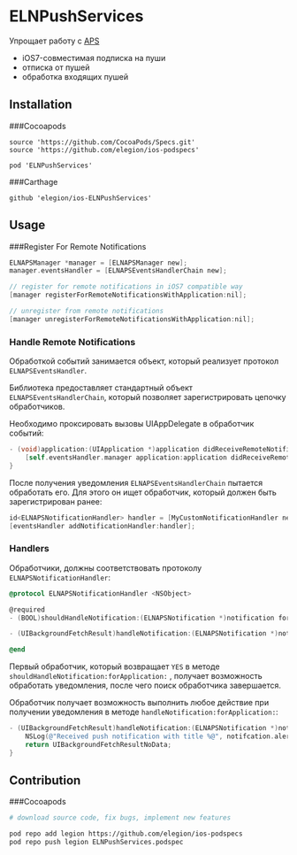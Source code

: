 # ELNPushServices

Упрощает работу с [APS](https://developer.apple.com/library/ios/documentation/NetworkingInternet/Conceptual/RemoteNotificationsPG/Chapters/ApplePushService.html)

- iOS7-совместимая подписка на пуши
- отписка от пушей
- обработка входящих пушей

## Installation

###Cocoapods

```
source 'https://github.com/CocoaPods/Specs.git'
source 'https://github.com/elegion/ios-podspecs'

pod 'ELNPushServices' 
```

###Carthage

```
github 'elegion/ios-ELNPushServices'
```

## Usage 

###Register For Remote Notifications

```objective-c
ELNAPSManager *manager = [ELNAPSManager new];
manager.eventsHandler = [ELNAPSEventsHandlerChain new];

// register for remote notifications in iOS7 compatible way
[manager registerForRemoteNotificationsWithApplication:nil];

// unregister from remote notifications
[manager unregisterForRemoteNotificationsWithApplication:nil];
```

### Handle Remote Notifications

Обработкой событий занимается объект, который реализует протокол `ELNAPSEventsHandler`.

Библиотека предоставляет стандартный объект `ELNAPSEventsHandlerChain`, который позволяет зарегистрировать цепочку обработчиков.

Необходимо проксировать вызовы UIAppDelegate в обработчик событий:

```objective-c
- (void)application:(UIApplication *)application didReceiveRemoteNotification:(NSDictionary *)userInfo {
	[self.eventsHandler.manager application:application didReceiveRemoteNotification:userInfo];
}
```

После получения уведомления  `ELNAPSEventsHandlerChain` пытается обработать его. Для этого он ищет обработчик, который должен быть зарегистрирован ранее:

```objective-c
id<ELNAPSNotificationHandler> handler = [MyCustomNotificationHandler new];
[eventsHandler addNotificationHandler:handler];
```

### Handlers

Обработчики, должны соответствовать протоколу `ELNAPSNotificationHandler`:

```objective-c
@protocol ELNAPSNotificationHandler <NSObject>

@required
- (BOOL)shouldHandleNotification:(ELNAPSNotification *)notification forApplication:(UIApplication *)application;

- (UIBackgroundFetchResult)handleNotification:(ELNAPSNotification *)notification forApplication:(UIApplication *)application;

@end
```

Первый обработчик, который возвращает `YES` в методе `shouldHandleNotification:forApplication:` , получает возможность обработать уведомления, после чего поиск обработчика завершается.

Обработчик получает возможность выполнить любое действие при получении уведомления в методе `handleNotification:forApplication:`:

```objective-c
- (UIBackgroundFetchResult)handleNotification:(ELNAPSNotification *)notification forApplication:(UIApplication *)application {
	NSLog(@"Received push notification with title %@", notifcation.alert.title);
	return UIBackgroundFetchResultNoData;
}
```

## Contribution

###Cocoapods

```sh
# download source code, fix bugs, implement new features

pod repo add legion https://github.com/elegion/ios-podspecs
pod repo push legion ELNPushServices.podspec
```